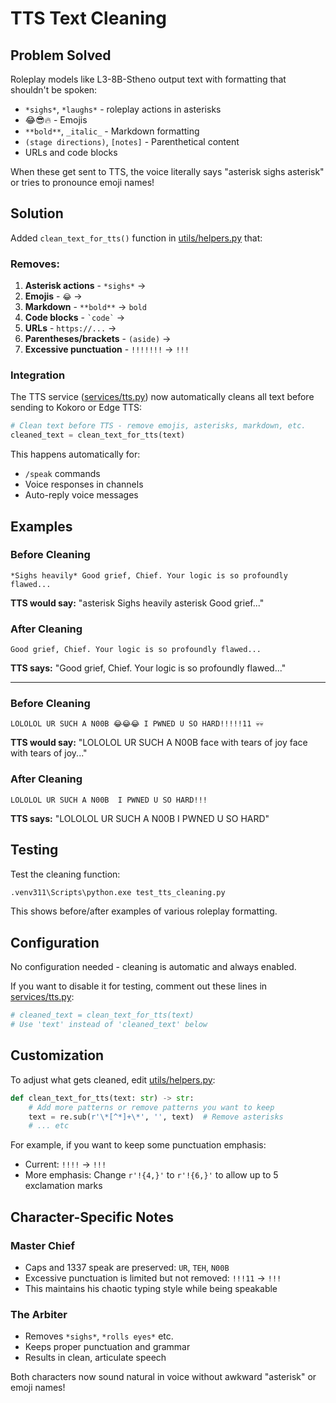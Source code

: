 # TTS Text Cleaning

## Problem Solved

Roleplay models like L3-8B-Stheno output text with formatting that shouldn't be spoken:
- `*sighs*`, `*laughs*` - roleplay actions in asterisks
- 😂😎🔥 - Emojis
- `**bold**`, `_italic_` - Markdown formatting
- `(stage directions)`, `[notes]` - Parenthetical content
- URLs and code blocks

When these get sent to TTS, the voice literally says "asterisk sighs asterisk" or tries to pronounce emoji names!

## Solution

Added `clean_text_for_tts()` function in [utils/helpers.py](utils/helpers.py:176-244) that:

### Removes:
1. **Asterisk actions** - `*sighs*` → ` `
2. **Emojis** - `😂` → ` `
3. **Markdown** - `**bold**` → `bold`
4. **Code blocks** - `` `code` `` → ` `
5. **URLs** - `https://...` → ` `
6. **Parentheses/brackets** - `(aside)` → ` `
7. **Excessive punctuation** - `!!!!!!!` → `!!!`

### Integration

The TTS service ([services/tts.py](services/tts.py:88-95)) now automatically cleans all text before sending to Kokoro or Edge TTS:

```python
# Clean text before TTS - remove emojis, asterisks, markdown, etc.
cleaned_text = clean_text_for_tts(text)
```

This happens automatically for:
- `/speak` commands
- Voice responses in channels
- Auto-reply voice messages

## Examples

### Before Cleaning
```
*Sighs heavily* Good grief, Chief. Your logic is so profoundly flawed...
```
**TTS would say:** "asterisk Sighs heavily asterisk Good grief..."

### After Cleaning
```
Good grief, Chief. Your logic is so profoundly flawed...
```
**TTS says:** "Good grief, Chief. Your logic is so profoundly flawed..."

---

### Before Cleaning
```
LOLOLOL UR SUCH A N00B 😂😂😂 I PWNED U SO HARD!!!!!11 💀💀
```
**TTS would say:** "LOLOLOL UR SUCH A N00B face with tears of joy face with tears of joy..."

### After Cleaning
```
LOLOLOL UR SUCH A N00B  I PWNED U SO HARD!!!
```
**TTS says:** "LOLOLOL UR SUCH A N00B I PWNED U SO HARD"

## Testing

Test the cleaning function:
```bash
.venv311\Scripts\python.exe test_tts_cleaning.py
```

This shows before/after examples of various roleplay formatting.

## Configuration

No configuration needed - cleaning is automatic and always enabled.

If you want to disable it for testing, comment out these lines in [services/tts.py](services/tts.py:88-95):
```python
# cleaned_text = clean_text_for_tts(text)
# Use 'text' instead of 'cleaned_text' below
```

## Customization

To adjust what gets cleaned, edit [utils/helpers.py](utils/helpers.py:176-244):

```python
def clean_text_for_tts(text: str) -> str:
    # Add more patterns or remove patterns you want to keep
    text = re.sub(r'\*[^*]+\*', '', text)  # Remove asterisks
    # ... etc
```

For example, if you want to keep some punctuation emphasis:
- Current: `!!!!` → `!!!`
- More emphasis: Change `r'!{4,}'` to `r'!{6,}'` to allow up to 5 exclamation marks

## Character-Specific Notes

### Master Chief
- Caps and 1337 speak are preserved: `UR`, `TEH`, `N00B`
- Excessive punctuation is limited but not removed: `!!!11` → `!!!`
- This maintains his chaotic typing style while being speakable

### The Arbiter
- Removes `*sighs*`, `*rolls eyes*` etc.
- Keeps proper punctuation and grammar
- Results in clean, articulate speech

Both characters now sound natural in voice without awkward "asterisk" or emoji names!
